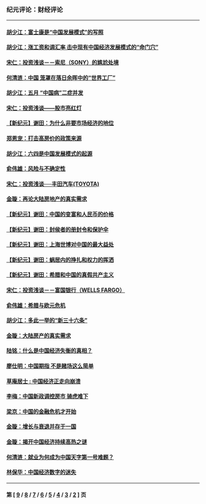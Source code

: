 ### 纪元评论：财经评论
---
#### [胡少江：富士康是“中国发展模式”的写照](../../pages/nsc1026/n2943850.md) 
#### [胡少江：涨工资和调汇率  击中现有中国经济发展模式的“命门穴”](../../pages/nsc1026/n2942978.md) 
#### [宋仁：投资浅谈－－索尼（SONY）的尴尬处境](../../pages/nsc1026/n2941699.md) 
#### [何清涟：中国  笼罩在落日余晖中的“世界工厂”](../../pages/nsc1026/n2941260.md) 
#### [胡少江：五月 “中国病”二症并发](../../pages/nsc1026/n2937794.md) 
#### [宋仁：投资浅谈——股市亮红灯](../../pages/nsc1026/n2934676.md) 
#### [【新纪元】谢田：为什么非要市场经济的地位](../../pages/nsc1026/n2930214.md) 
#### [郑恩宠：打击高房价的政策来源](../../pages/nsc1026/n2930631.md) 
#### [胡少江：六四是中国发展模式的起源](../../pages/nsc1026/n2930612.md) 
#### [俞伟雄：风险与不确定性](../../pages/nsc1026/n2929817.md) 
#### [宋仁：投资浅谈──丰田汽车(TOYOTA)](../../pages/nsc1026/n2927983.md) 
#### [金璇：再论大陆房地产的真实需求](../../pages/nsc1026/n2927331.md) 
#### [【新纪元】谢田：中国的变富和人民币的价格](../../pages/nsc1026/n2922402.md) 
#### [【新纪元】谢田：封侯者的册封令和保护伞](../../pages/nsc1026/n2922397.md) 
#### [【新纪元】谢田：上海世博对中国的最大益处](../../pages/nsc1026/n2922390.md) 
#### [【新纪元】谢田：蜗居内的挣扎和权力的挥洒](../../pages/nsc1026/n2922368.md) 
#### [【新纪元】谢田：希腊和中国的真假共产主义](../../pages/nsc1026/n2922363.md) 
#### [宋仁：投资浅谈－－富国银行（WELLS FARGO）](../../pages/nsc1026/n2921141.md) 
#### [俞伟雄：希腊与欧元危机](../../pages/nsc1026/n2916415.md) 
#### [胡少江：多此一举的“新三十六条”](../../pages/nsc1026/n2915572.md) 
#### [金璇：大陆房产的真实需求](../../pages/nsc1026/n2914689.md) 
#### [陆铭：什么是中国经济失衡的真相？](../../pages/nsc1026/n2911573.md) 
#### [廖仕明：中国期指 不是赌场这么简单](../../pages/nsc1026/n2910609.md) 
#### [草庵居士 : 中国经济正走向崩溃](../../pages/nsc1026/n2909721.md) 
#### [李梅：中国新政调控房市 骑虎难下](../../pages/nsc1026/n2906565.md) 
#### [梁京：中国的金融危机才开始](../../pages/nsc1026/n2905839.md) 
#### [金璇：增长与衰退并存于一国](../../pages/nsc1026/n2900738.md) 
#### [金璇：揭开中国经济持续高热之谜](../../pages/nsc1026/n2894729.md) 
#### [何清涟：就业为何成为中国天字第一号难题？](../../pages/nsc1026/n2888898.md) 
#### [林保华：中国经济数字的迷失](../../pages/nsc1026/n2888524.md) 

---
#### 第 [ [9](./9.md) / [8](./8.md) / [7](./7.md) / [6](./6.md) / [5](./5.md) / [4](./4.md) / [3](./3.md) / [2](./2.md) ] 页
